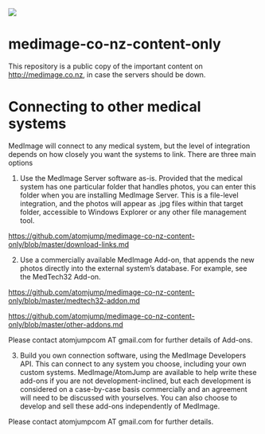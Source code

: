 <img src="https://atomjump.com/images/logo80.png">



# medimage-co-nz-content-only
This repository is a public copy of the important content on http://medimage.co.nz,  in case the servers should be down.



# Connecting to other medical systems

MedImage will connect to any medical system, but the level of integration depends on how closely you want the systems to link. There are three main options

1. Use the MedImage Server software as-is. Provided that the medical system has one particular folder that handles photos, you can enter this folder when you are installing MedImage Server. This is a file-level integration, and the photos will appear as .jpg files within that target folder, accessible to Windows Explorer or any other file management tool.

https://github.com/atomjump/medimage-co-nz-content-only/blob/master/download-links.md

2. Use a commercially available MedImage Add-on, that appends the new photos directly into the external system’s database. For example, see the MedTech32 Add-on.

https://github.com/atomjump/medimage-co-nz-content-only/blob/master/medtech32-addon.md

https://github.com/atomjump/medimage-co-nz-content-only/blob/master/other-addons.md

Please contact atomjumpcom AT gmail.com for further details of Add-ons.

3. Build you own connection software, using the MedImage Developers API. This can connect to any system you choose, including your own custom systems. MedImage/AtomJump are available to help write these add-ons if you are not development-inclined, but each development is considered on a case-by-case basis commercially and an agreement will need to be discussed with yourselves. You can also choose to develop and sell these add-ons independently of MedImage.

Please contact atomjumpcom AT gmail.com for further details.
